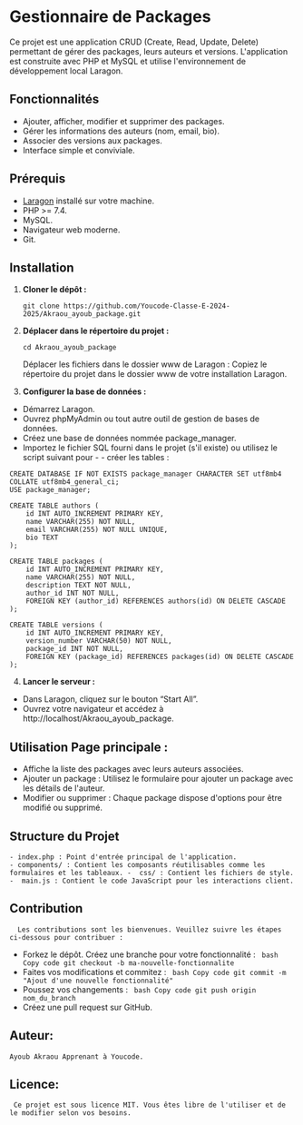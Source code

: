 # Gestionnaire de Packages

Ce projet est une application CRUD (Create, Read, Update, Delete) permettant de gérer des packages, leurs auteurs et versions. L'application est construite avec PHP et MySQL et utilise l'environnement de développement local Laragon.

## Fonctionnalités

-  Ajouter, afficher, modifier et supprimer des packages.
-  Gérer les informations des auteurs (nom, email, bio).
-  Associer des versions aux packages.
-  Interface simple et conviviale.

## Prérequis

-  [Laragon](https://laragon.org/) installé sur votre machine.
-  PHP >= 7.4.
-  MySQL.
-  Navigateur web moderne.
-  Git.

## Installation

1. **Cloner le dépôt :**

   ```
   git clone https://github.com/Youcode-Classe-E-2024-2025/Akraou_ayoub_package.git
   ```
2. **Déplacer dans le répertoire du projet :**
     ```
     cd Akraou_ayoub_package
     ```
 

   Déplacer les fichiers dans le dossier www de Laragon : Copiez le répertoire du projet dans le dossier www de votre installation Laragon.

3. **Configurer la base de données :**

-  Démarrez Laragon.
-  Ouvrez phpMyAdmin ou tout autre outil de gestion de bases de données.
-  Créez une base de données nommée package_manager.
-  Importez le fichier SQL fourni dans le projet (s'il existe) ou utilisez le script suivant pour - - créer les tables :

```
CREATE DATABASE IF NOT EXISTS package_manager CHARACTER SET utf8mb4 COLLATE utf8mb4_general_ci;
USE package_manager;

CREATE TABLE authors (
    id INT AUTO_INCREMENT PRIMARY KEY,
    name VARCHAR(255) NOT NULL,
    email VARCHAR(255) NOT NULL UNIQUE,
    bio TEXT
);

CREATE TABLE packages (
    id INT AUTO_INCREMENT PRIMARY KEY,
    name VARCHAR(255) NOT NULL,
    description TEXT NOT NULL,
    author_id INT NOT NULL,
    FOREIGN KEY (author_id) REFERENCES authors(id) ON DELETE CASCADE
);

CREATE TABLE versions (
    id INT AUTO_INCREMENT PRIMARY KEY,
    version_number VARCHAR(50) NOT NULL,
    package_id INT NOT NULL,
    FOREIGN KEY (package_id) REFERENCES packages(id) ON DELETE CASCADE
);
```

4. **Lancer le serveur :**

-  Dans Laragon, cliquez sur le bouton “Start All”.
-  Ouvrez votre navigateur et accédez à http://localhost/Akraou_ayoub_package.
## Utilisation Page principale : 
- Affiche la liste des packages avec leurs auteurs associées.
-  Ajouter un package : Utilisez le formulaire pour ajouter un package avec les détails de l'auteur.
-  Modifier ou supprimer : Chaque package dispose d'options pour être modifié ou supprimé.

## Structure du Projet

    - index.php : Point d'entrée principal de l'application.
    - components/ : Contient les composants réutilisables comme les formulaires et les tableaux. -  css/ : Contient les fichiers de style.
    -  main.js : Contient le code JavaScript pour les interactions client.

## Contribution

      Les contributions sont les bienvenues. Veuillez suivre les étapes ci-dessous pour contribuer :

-  Forkez le dépôt. Créez une branche pour votre fonctionnalité : ` bash Copy code git checkout -b ma-nouvelle-fonctionnalite`
-  Faites vos modifications et commitez : ` bash Copy code git commit -m "Ajout d'une nouvelle fonctionnalité"`
-  Poussez vos changements : ` bash Copy code git push origin nom_du_branch`
-  Créez une pull request sur GitHub.

## Auteur:

    Ayoub Akraou Apprenant à Youcode.

## Licence:

     Ce projet est sous licence MIT. Vous êtes libre de l'utiliser et de le modifier selon vos besoins.
